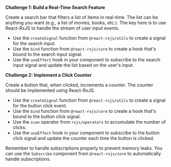 **Challenge 1: Build a Real-Time Search Feature**

Create a search bar that filters a list of items in real-time. The list can be anything you want (e.g., a list of movies, books, etc.). The key here is to use React-RxJS to handle the stream of user input events.

- Use the `createSignal` function from `@react-rxjs/utils` to create a signal for the search input.
- Use the `bind` function from `@react-rxjs/core` to create a hook that's bound to the search input signal.
- Use the `useEffect` hook in your component to subscribe to the search input signal and update the list based on the user's input.

**Challenge 2: Implement a Click Counter**

Create a button that, when clicked, increments a counter. The counter should be implemented using React-RxJS.

- Use the `createSignal` function from `@react-rxjs/utils` to create a signal for the button click event.
- Use the `bind` function from `@react-rxjs/core` to create a hook that's bound to the button click signal.
- Use the `scan` operator from `rxjs/operators` to accumulate the number of clicks.
- Use the `useEffect` hook in your component to subscribe to the button click signal and update the counter each time the button is clicked.

Remember to handle subscriptions properly to prevent memory leaks. You can use the `Subscribe` component from `@react-rxjs/core` to automatically handle subscriptions.